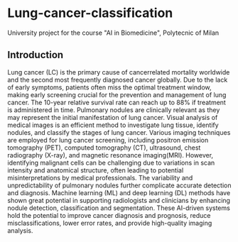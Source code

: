 # Lung-cancer-classification

University project for the course "AI in Biomedicine", Polytecnic of Milan

## Introduction
Lung cancer (LC) is the primary cause of cancerrelated mortality worldwide and the second most frequently diagnosed cancer globally. Due to the lack of early symptoms, patients often miss the optimal treatment window, making early screening crucial for the prevention and management of lung cancer. The 10-year relative survival rate can reach up to 88% if treatment is administered in time. Pulmonary nodules are clinically relevant as they may represent the initial manifestation of lung cancer.
Visual analysis of medical images is an efficient method to investigate lung tissue, identify nodules, and classify the stages of lung
cancer. Various imaging techniques are employed for lung cancer screening, including positron emission tomography (PET), computed tomography (CT), ultrasound, chest radiography (X-ray), and magnetic resonance imaging(MRI). 
However, identifying malignant cells can be challenging due to variations in scan intensity and anatomical structure, often leading to
potential misinterpretations by medical professionals. The variability and unpredictability of pulmonary nodules further complicate accurate detection and diagnosis.
Machine learning (ML) and deep learning (DL) methods have shown great potential in supporting radiologists and clinicians by enhancing
nodule detection, classification and segmentation. These AI-driven systems hold the potential to improve cancer diagnosis and prognosis, reduce misclassifications, lower error rates, and provide high-quality imaging analysis.

